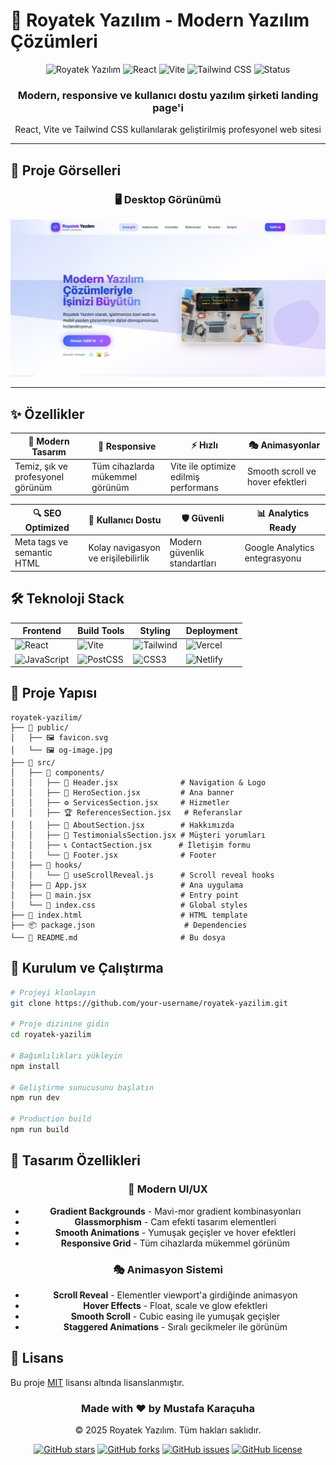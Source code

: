 # 🚀 Royatek Yazılım - Modern Yazılım Çözümleri

<div align="center">
  <img src="https://img.shields.io/badge/Royatek-Yazılım-3B82F6?style=for-the-badge&logo=react&logoColor=white" alt="Royatek Yazılım">
  <img src="https://img.shields.io/badge/React-18.2.0-61DAFB?style=for-the-badge&logo=react&logoColor=black" alt="React">
  <img src="https://img.shields.io/badge/Vite-5.0.0-646CFF?style=for-the-badge&logo=vite&logoColor=white" alt="Vite">
  <img src="https://img.shields.io/badge/Tailwind_CSS-3.3.0-38B2AC?style=for-the-badge&logo=tailwind-css&logoColor=white" alt="Tailwind CSS">
  <img src="https://img.shields.io/badge/Status-Production%20Ready-10B981?style=for-the-badge&logo=vercel&logoColor=white" alt="Status">
</div>

<div align="center">
  <h3>Modern, responsive ve kullanıcı dostu yazılım şirketi landing page'i</h3>
  <p>React, Vite ve Tailwind CSS kullanılarak geliştirilmiş profesyonel web sitesi</p>
</div>

---

## 📸 Proje Görselleri

<div align="center">
  
### 🖥️ Desktop Görünümü
![Desktop View](https://github.com/mustafakaracuha/royatek-yazilim/blob/main/src/assets/app.png)
</div>

---

## ✨ Özellikler

<div align="center">

| 🎨 **Modern Tasarım** | 📱 **Responsive** | ⚡ **Hızlı** | 🎭 **Animasyonlar** |
|----------------------|------------------|-------------|-------------------|
| Temiz, şık ve profesyonel görünüm | Tüm cihazlarda mükemmel görünüm | Vite ile optimize edilmiş performans | Smooth scroll ve hover efektleri |

| 🔍 **SEO Optimized** | 🎯 **Kullanıcı Dostu** | 🛡️ **Güvenli** | 📊 **Analytics Ready** |
|---------------------|---------------------|---------------|-------------------|
| Meta tags ve semantic HTML | Kolay navigasyon ve erişilebilirlik | Modern güvenlik standartları | Google Analytics entegrasyonu |

</div>

## 🛠️ Teknoloji Stack

<div align="center">

| **Frontend** | **Build Tools** | **Styling** | **Deployment** |
|-------------|----------------|-------------|----------------|
| ![React](https://img.shields.io/badge/React-18.2.0-61DAFB?logo=react&logoColor=black&style=flat-square) | ![Vite](https://img.shields.io/badge/Vite-5.0.0-646CFF?logo=vite&logoColor=white&style=flat-square) | ![Tailwind](https://img.shields.io/badge/Tailwind_CSS-3.3.0-38B2AC?logo=tailwind-css&logoColor=white&style=flat-square) | ![Vercel](https://img.shields.io/badge/Vercel-000000?logo=vercel&logoColor=white&style=flat-square) |
| ![JavaScript](https://img.shields.io/badge/JavaScript-ES6+-F7DF1E?logo=javascript&logoColor=black&style=flat-square) | ![PostCSS](https://img.shields.io/badge/PostCSS-DD3A0A?logo=postcss&logoColor=white&style=flat-square) | ![CSS3](https://img.shields.io/badge/CSS3-1572B6?logo=css3&logoColor=white&style=flat-square) | ![Netlify](https://img.shields.io/badge/Netlify-00C7B7?logo=netlify&logoColor=white&style=flat-square) |

</div>


## 📁 Proje Yapısı

```
royatek-yazilim/
├── 📁 public/
│   ├── 🖼️ favicon.svg
│   └── 🖼️ og-image.jpg
├── 📁 src/
│   ├── 📁 components/
│   │   ├── 🧭 Header.jsx              # Navigation & Logo
│   │   ├── 🎯 HeroSection.jsx         # Ana banner
│   │   ├── ⚙️ ServicesSection.jsx     # Hizmetler
│   │   ├── 🏆 ReferencesSection.jsx   # Referanslar
│   │   ├── 📝 AboutSection.jsx        # Hakkımızda
│   │   ├── 💬 TestimonialsSection.jsx # Müşteri yorumları
│   │   ├── 📞 ContactSection.jsx      # İletişim formu
│   │   └── 🦶 Footer.jsx              # Footer
│   ├── 📁 hooks/
│   │   └── 🔧 useScrollReveal.js      # Scroll reveal hooks
│   ├── 🚀 App.jsx                     # Ana uygulama
│   ├── 📄 main.jsx                    # Entry point
│   └── 🎨 index.css                   # Global styles
├── 📄 index.html                      # HTML template
├── 📦 package.json                    # Dependencies
└── 📖 README.md                       # Bu dosya
```

## 🚀 Kurulum ve Çalıştırma

```bash
# Projeyi klonlayın
git clone https://github.com/your-username/royatek-yazilim.git

# Proje dizinine gidin
cd royatek-yazilim

# Bağımlılıkları yükleyin
npm install

# Geliştirme sunucusunu başlatın
npm run dev

# Production build
npm run build
```

## 🎨 Tasarım Özellikleri

<div align="center">

### 🎨 Modern UI/UX
- **Gradient Backgrounds** - Mavi-mor gradient kombinasyonları
- **Glassmorphism** - Cam efekti tasarım elementleri
- **Smooth Animations** - Yumuşak geçişler ve hover efektleri
- **Responsive Grid** - Tüm cihazlarda mükemmel görünüm

### 🎭 Animasyon Sistemi
- **Scroll Reveal** - Elementler viewport'a girdiğinde animasyon
- **Hover Effects** - Float, scale ve glow efektleri
- **Smooth Scroll** - Cubic easing ile yumuşak geçişler
- **Staggered Animations** - Sıralı gecikmeler ile görünüm

</div>

## 📄 Lisans

Bu proje [MIT](LICENSE) lisansı altında lisanslanmıştır.

<div align="center">
  <h3>Made with ❤️ by <strong>Mustafa Karaçuha</strong></h3>
  <p>© 2025 Royatek Yazılım. Tüm hakları saklıdır.</p>
  
  [![GitHub stars](https://img.shields.io/github/stars/your-username/royal-yazilim?style=social)](https://github.com/your-username/royal-yazilim)
  [![GitHub forks](https://img.shields.io/github/forks/your-username/royal-yazilim?style=social)](https://github.com/your-username/royal-yazilim)
  [![GitHub issues](https://img.shields.io/github/issues/your-username/royal-yazilim)](https://github.com/your-username/royal-yazilim/issues)
  [![GitHub license](https://img.shields.io/github/license/your-username/royal-yazilim)](https://github.com/your-username/royal-yazilim/blob/main/LICENSE)
</div>
